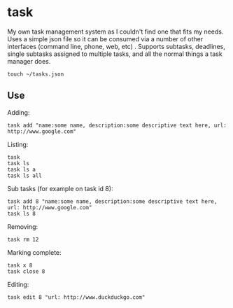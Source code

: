 # task
My own task management system as I couldn't find one that fits my needs. Uses a simple json file so it can be consumed via a number of other interfaces (command line, phone, web, etc) . Supports subtasks, deadlines, single subtasks assigned to multiple tasks, and all the normal things a task manager does.

```
touch ~/tasks.json
```

## Use

Adding:
```
task add "name:some name, description:some descriptive text here, url: http://www.google.com"
```
Listing:
```
task 
task ls
task ls a
task ls all
```

Sub tasks (for example on task id 8):
```
task add 8 "name:some name, description:some descriptive text here, url: http://www.google.com"
task ls 8
```

Removing:
```
task rm 12
```

Marking complete:
```
task x 8
task close 8
```

Editing:
```
task edit 8 "url: http://www.duckduckgo.com"
```
